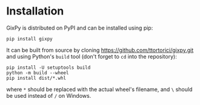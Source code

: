 # Installation

GixPy is distributed on PyPI and can be installed using pip:

```
pip install gixpy
```

It can be built from source by cloning https://github.com/ttortorici/gixpy.git and using Python's `build` tool (don't forget to `cd` into the repository):

```
pip install -U setuptools build
python -m build --wheel
pip install dist/*.whl
```

where `*` should be replaced with the actual wheel's filename, and `\` should be used instead of `/` on Windows.



